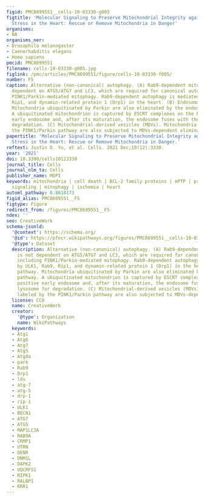 ```yaml
---
figid: PMC8699551__cells-10-03330-g005
figtitle: 'Molecular Signaling to Preserve Mitochondrial Integrity against Ischemic
  Stress in the Heart: Rescue or Remove Mitochondria in Danger'
organisms:
- NA
organisms_ner:
- Drosophila melanogaster
- Caenorhabditis elegans
- Homo sapiens
pmcid: PMC8699551
filename: cells-10-03330-g005.jpg
figlink: /pmc/articles/PMC8699551/figure/cells-10-03330-f005/
number: F5
caption: Alternative (non-canonical) autophagy. (A) Rab9-dependent mitophagy is not
  dependent on ATG5/ATG7 and LC3, which are required for canonical autophagy, including
  PINK1/Parkin-mediated mitophagy. Rab9-dependent autophagy is mediated by ULK1, Rab9,
  Rip1, and dynamin-related protein 1 (Drp1) in the heart. (B) Endosomal pathway.
  Mitochondria ubiquitinated by Parkin are also eliminated by the endosome pathway.
  A ubiquitinated mitochondrion is captured by ESCRT complexes on the Rab5 positive
  early endosome and, after its maturation, the endosome fuses with the lysosome for
  degradation. (C) Mitochondrial-derived vesicles (MDVs). Mitochondria labeled by
  the PINK1/Parkin pathway are also subjected to MDVs-dependent elimination.
papertitle: 'Molecular Signaling to Preserve Mitochondrial Integrity against Ischemic
  Stress in the Heart: Rescue or Remove Mitochondria in Danger.'
reftext: Justin D. Yu, et al. Cells. 2021 Dec;10(12):3330.
year: '2021'
doi: 10.3390/cells10123330
journal_title: Cells
journal_nlm_ta: Cells
publisher_name: MDPI
keywords: mitochondria | cell death | BCL-2 family proteins | mPTP | pro-survival
  signaling | mitophagy | ischemia | heart
automl_pathway: 0.8618173
figid_alias: PMC8699551__F5
figtype: Figure
redirect_from: /figures/PMC8699551__F5
ndex: ''
seo: CreativeWork
schema-jsonld:
  '@context': https://schema.org/
  '@id': https://pfocr.wikipathways.org/figures/PMC8699551__cells-10-03330-g005.html
  '@type': Dataset
  description: Alternative (non-canonical) autophagy. (A) Rab9-dependent mitophagy
    is not dependent on ATG5/ATG7 and LC3, which are required for canonical autophagy,
    including PINK1/Parkin-mediated mitophagy. Rab9-dependent autophagy is mediated
    by ULK1, Rab9, Rip1, and dynamin-related protein 1 (Drp1) in the heart. (B) Endosomal
    pathway. Mitochondria ubiquitinated by Parkin are also eliminated by the endosome
    pathway. A ubiquitinated mitochondrion is captured by ESCRT complexes on the Rab5
    positive early endosome and, after its maturation, the endosome fuses with the
    lysosome for degradation. (C) Mitochondrial-derived vesicles (MDVs). Mitochondria
    labeled by the PINK1/Parkin pathway are also subjected to MDVs-dependent elimination.
  license: CC0
  name: CreativeWork
  creator:
    '@type': Organization
    name: WikiPathways
  keywords:
  - Atg1
  - Atg6
  - Atg7
  - Atg5
  - Atg8a
  - park
  - Rab9
  - Drp1
  - lds
  - atg-7
  - atg-5
  - drp-1
  - rip-1
  - ULK1
  - BECN1
  - ATG7
  - ATG5
  - MAP1LC3A
  - RAB9A
  - CRMP1
  - UTRN
  - DENR
  - DNM1L
  - DAPK2
  - UQCRFS1
  - RIPK1
  - RALBP1
  - KRR1
---
```

